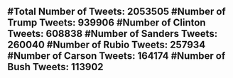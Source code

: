 #Total Number of Tweets: 2053505 
#Number of Trump Tweets: 939906
#Number of Clinton Tweets: 608838
#Number of Sanders Tweets: 260040
#Number of Rubio Tweets: 257934
#Number of Carson Tweets: 164174
#Number of Bush Tweets: 113902
---
